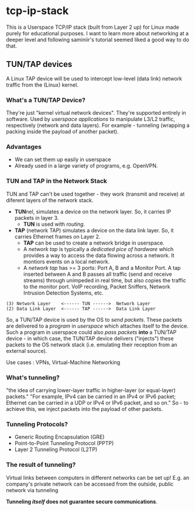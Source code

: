 # tcp-ip-stack
This is a Userspace TCP/IP stack (built from Layer 2 up) for Linux made purely for educational purposes.
I want to learn more about networking at a deeper level and following saminiir's tutorial seemed
liked a good way to do that.

## TUN/TAP devices
A Linux TAP device will be used to intercept low-level (data link) network traffic from the (Linux) kernel.

### What's a TUN/TAP Device?
They're just "kernel virtual network devices". They're supported entirely in software.
Used by *userspace applications* to manipulate L3/L2 traffic, respectively (network and data layers).
For example - tunneling (wrapping a packing inside the payload of another packet).

### Advantages
- We can set them up easily in userspace
- Already used in a large variety of programs, e.g. OpenVPN.

### TUN and TAP in the Network Stack
TUN and TAP can't be used together - they work (transmit and receive) at diferent layers of the network stack.
- **TUN**nel, simulates a device on the network layer. So, it carries IP packets in layer 3.
    - **TUN** is used with *routing*.
- **TAP** (network TAP) simulates a device on the data link layer. So, it carries Ethernet frames on Layer 2.
    - **TAP** can be used to create a network bridge in userspace.
    - A *network tap* is typically a *dedicated pice of hardware* which provides a way to access the data
      flowing across a network. It montiors events on a local network.
    - A *network tap* has >= 3 ports: Port A, B and a Monitor Port. A tap inserted between A and B passes
      all traffic (send and receive streams) through unimpeded in real time, but also copies the traffic
      to the monitor port. VoIP recording, Packet Sniffers, Network Intrusion Detection Systems, etc.

```
(3) Network Layer    <------ TUN ------>  Network Layer
(2) Data Link Layer  <------ TAP ------>  Data Link Layer
```

So, a TUN/TAP device is used by the OS to *send packets*.
These packets are delivered to a *program* in *userspace* which attaches itself to the device.
Such a program in userspace could also *pass packets* **into** a TUN/TAP device - in which case,
the TUN/TAP device delivers ("injects") these packets to the OS network stack
(i.e. emulating their reception from an external source).

Use cases : VPNs, Virtual-Machine Networking

### What's tunneling?
"the idea of carrying lower-layer traffic in higher-layer (or equal-layer) packets."
"For example, IPv4 can be carried in an IPv4 or IPv6 packet; Ethernet can be carried in a UDP or IPv4 or IPv6 packet, and so on."
So - to achieve this, we inject packets into the payload of other packets.

### Tunneling Protocols?
- Generic Routing Encapsulation (GRE)
- Point-to-Point Tunneling Protocol (PPTP)
- Layer 2 Tunneling Protocol (L2TP)

### The result of tunneling?
Virtual links between computers in different networks can be set up!
E.g. an company's private network can be accessed from the outside, public network via tunneling

**Tunneling *itself* does not guarantee secure communications**.
